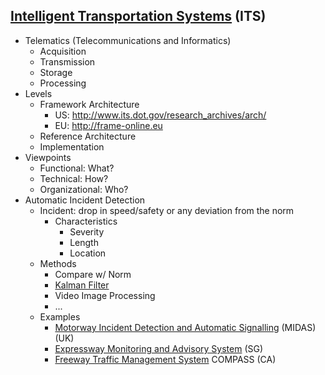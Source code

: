 ## [Intelligent Transportation Systems](https://en.wikipedia.org/wiki/Intelligent_transportation_system) (ITS)
* Telematics (Telecommunications and Informatics)
  * Acquisition
  * Transmission
  * Storage
  * Processing
* Levels
  * Framework Architecture
    * US: http://www.its.dot.gov/research_archives/arch/
    * EU: http://frame-online.eu
  * Reference Architecture
  * Implementation
* Viewpoints
  * Functional: What?
  * Technical: How?
  * Organizational: Who?
* Automatic Incident Detection
  * Incident: drop in speed/safety or any deviation from the norm
    * Characteristics
      * Severity
      * Length
      * Location
  * Methods
    * Compare w/ Norm
    * [Kalman Filter](https://en.wikipedia.org/wiki/Kalman_filter)
    * Video Image Processing
    * ...
  * Examples
    * [Motorway Incident Detection and Automatic Signalling](https://en.wikipedia.org/wiki/Motorway_Incident_Detection_and_Automatic_Signalling) (MIDAS) (UK)
    * [Expressway Monitoring and Advisory System](https://en.wikipedia.org/wiki/Expressway_Monitoring_and_Advisory_System) (SG)
    * [Freeway Traffic Management System](https://en.wikipedia.org/wiki/Freeway_Traffic_Management_System) COMPASS (CA)
